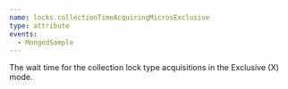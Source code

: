 ```yaml
---
name: locks.collectionTimeAcquiringMicrosExclusive
type: attribute
events:
  - MongodSample
---
```


The wait time for the collection lock type acquisitions in the Exclusive (X) mode.
